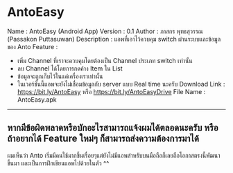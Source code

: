 # AntoEasy

Name : AntoEasy (Android App)
Version : 0.1
Author : ภาสกร พุทธสุวรรณ (Passakon Puttasuwan)
Description : แอพที่เอาไว้ควบคุม switch ผ่านระบบและข้อมูลของ Anto
Feature :
- เพิ่ม Channel ที่เราจะควบคุมโดยต้องเป็น Channel ประเภท switch เท่านั้น
- ลบ Channel ได้โดยการกดค้าง Item ใน List
- ข้อมูลจะถูกเก็บไว้ในแค่เครื่องเราเท่านั้น
- ในเวอร์ชั่นนี้แอพจะยังไม่เชื่อมข้อมูลกับ server แบบ Real time นะครับ
Download Link : 
https://bit.ly/AntoEasy หรือ https://bit.ly/AntoEasyDrive
File Name : AntoEasy.apk
-------------------------------------------------------------
หากมีข้อผิดพลาดหรือบักอะไรสามารถแจ้งผมได้ตลอดนะครับ
หรือถ้าอยากได้ Feature ใหม่ๆ ก็สามารถส่งความต้องการมาได้
---------------------------------------------------------------
ผมเห็นว่า Anto เริ่มมีคนใช้มากขึ้นเรื่อยๆแต่ยังไม่มีแอพสำหรับบนมือถือก็เลยถือโอกาสตรงนี้พัฒนาขึ้นมา และเป็นการฝึกเขียนแอพไปด้วยในตัว ^^

